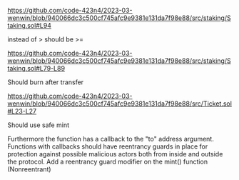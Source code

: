 https://github.com/code-423n4/2023-03-wenwin/blob/940066dc3c500cf745afc9e9381e131da7f98e88/src/staking/Staking.sol#L94

instead of >  should be >=

https://github.com/code-423n4/2023-03-wenwin/blob/940066dc3c500cf745afc9e9381e131da7f98e88/src/staking/Staking.sol#L79-L89

Should burn after transfer 

https://github.com/code-423n4/2023-03-wenwin/blob/940066dc3c500cf745afc9e9381e131da7f98e88/src/Ticket.sol#L23-L27

Should use safe mint

Furthermore the function has a callback to the "to" address argument. Functions with callbacks should have reentrancy guards in place for protection against possible malicious actors both from inside and outside the protocol. Add a reentrancy guard modifier on the mint() function (Nonreentrant)